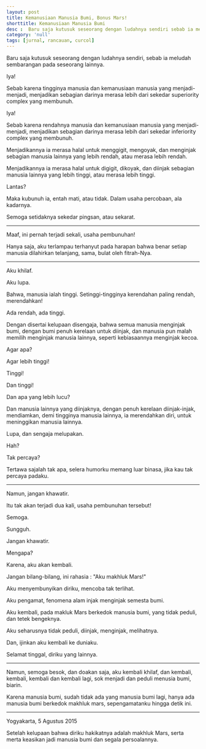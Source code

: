 ```yaml
---
layout: post
title: Kemanusiaan Manusia Bumi, Bonus Mars!
shorttitle: Kemanusiaan Manusia Bumi
desc :  Baru saja kutusuk seseorang dengan ludahnya sendiri sebab ia meludah sembarangan pada seseorang lainnya.
category: 'null'
tags: [jurnal, rancauan, curcol]
---
```


Baru saja kutusuk seseorang dengan ludahnya sendiri, sebab ia meludah sembarangan pada seseorang lainnya.

Iya!

Sebab karena tingginya manusia dan kemanusiaan manusia yang menjadi-menjadi, menjadikan sebagian darinya merasa lebih dari sekedar superiority complex yang membunuh.

Iya!

Sebab karena rendahnya manusia dan kemanusiaan manusia yang menjadi-menjadi, menjadikan sebagian darinya merasa lebih dari sekedar inferiority complex yang membunuh.

Menjadikannya ia merasa halal untuk menggigit, mengoyak, dan menginjak sebagian manusia lainnya yang lebih rendah, atau merasa lebih rendah.

Menjadikannya ia merasa halal untuk digigit, dikoyak, dan diinjak sebagian manusia lainnya yang lebih tinggi, atau merasa lebih tinggi.

Lantas?

Maka kubunuh ia, entah mati, atau tidak. Dalam usaha percobaan, ala kadarnya.

Semoga setidaknya sekedar pingsan, atau sekarat.

***

Maaf, ini pernah terjadi sekali, usaha pembunuhan!

Hanya saja, aku terlampau terhanyut pada harapan bahwa benar setiap manusia dilahirkan telanjang, sama, bulat oleh fitrah-Nya.

***

Aku khilaf.

Aku lupa.

Bahwa, manusia ialah tinggi. Setinggi-tingginya kerendahan paling rendah, merendahkan!

Ada rendah, ada tinggi.

Dengan disertai kelupaan disengaja, bahwa semua manusia menginjak bumi, dengan bumi penuh kerelaan untuk diinjak, dan manusia pun malah memilih menginjak manusia lainnya, seperti kebiasaannya menginjak kecoa.

Agar apa?

Agar lebih tinggi!

Tinggi!

Dan tinggi!

Dan apa yang lebih lucu?

Dan manusia lainnya yang diinjaknya, dengan penuh kerelaan diinjak-injak, mendiamkan, demi tingginya manusia lainnya, ia merendahkan diri, untuk meninggikan manusia lainnya.

Lupa, dan sengaja melupakan.

Hah?

Tak percaya?

Tertawa sajalah tak apa, selera humorku memang luar binasa, jika kau tak percaya padaku.

***

Namun, jangan khawatir.

Itu tak akan terjadi dua kali, usaha pembunuhan tersebut!

Semoga.

Sungguh.

Jangan khawatir.

Mengapa?

Karena, aku akan kembali.

Jangan bilang-bilang, ini rahasia : "Aku makhluk Mars!"

Aku menyembunyikan diriku, mencoba tak terlihat.

Aku pengamat, fenomena alam injak menginjak semesta bumi.

Aku kembali, pada makluk Mars berkedok manusia bumi, yang tidak peduli, dan tetek bengeknya.

Aku seharusnya tidak peduli, diinjak, menginjak, melihatnya.

Dan, ijinkan aku kembali ke duniaku.

Selamat tinggal, diriku yang lainnya.

***

Namun, semoga besok, dan doakan saja, aku kembali khilaf, dan kembali, kembali, kembali dan kembali lagi, sok menjadi dan peduli menusia bumi, biarin.

Karena manusia bumi, sudah tidak ada yang manusia bumi lagi, hanya ada manusia bumi berkedok makhluk mars, sepengamatanku hingga detik ini.

***

Yogyakarta, 5 Agustus 2015

Setelah kelupaan bahwa diriku hakikatnya adalah makhluk Mars, serta merta keasikan jadi manusia bumi dan segala persoalannya.